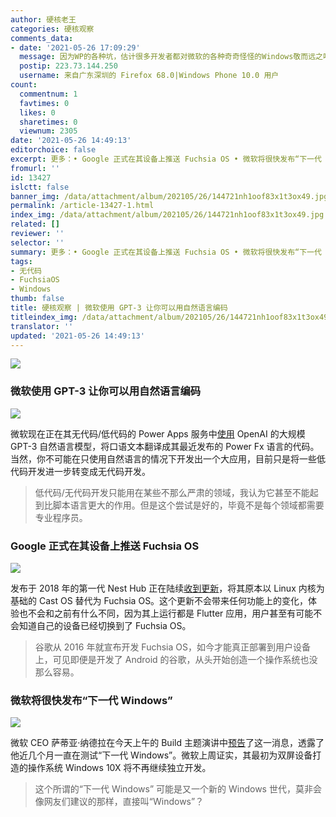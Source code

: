 ```yaml
---
author: 硬核老王
categories: 硬核观察
comments_data:
- date: '2021-05-26 17:09:29'
  message: 因为WP的各种坑，估计很多开发者都对微软的各种奇奇怪怪的Windows敬而远之吧
  postip: 223.73.144.250
  username: 来自广东深圳的 Firefox 68.0|Windows Phone 10.0 用户
count:
  commentnum: 1
  favtimes: 0
  likes: 0
  sharetimes: 0
  viewnum: 2305
date: '2021-05-26 14:49:13'
editorchoice: false
excerpt: 更多：• Google 正式在其设备上推送 Fuchsia OS • 微软将很快发布“下一代 Windows”
fromurl: ''
id: 13427
islctt: false
banner_img: /data/attachment/album/202105/26/144721nh1oof83x1t3ox49.jpg
permalink: /article-13427-1.html
index_img: /data/attachment/album/202105/26/144721nh1oof83x1t3ox49.jpg
related: []
reviewer: ''
selector: ''
summary: 更多：• Google 正式在其设备上推送 Fuchsia OS • 微软将很快发布“下一代 Windows”
tags:
- 无代码
- FuchsiaOS
- Windows
thumb: false
title: 硬核观察 | 微软使用 GPT-3 让你可以用自然语言编码
titleindex_img: /data/attachment/album/202105/26/144721nh1oof83x1t3ox49.jpg
translator: ''
updated: '2021-05-26 14:49:13'
---
```


![](/data/attachment/album/202105/26/144721nh1oof83x1t3ox49.jpg)


### 微软使用 GPT-3 让你可以用自然语言编码


![](/data/attachment/album/202105/26/144753sf6m6zd2mm322y22.jpg)


微软现在正在其无代码/低代码的 Power Apps 服务中[使用](https://techcrunch.com/2021/05/25/microsoft-uses-gpt-3-to-let-you-code-in-natural-language/) OpenAI 的大规模 GPT-3 自然语言模型，将口语文本翻译成其最近发布的 Power Fx 语言的代码。当然，你不可能在只使用自然语言的情况下开发出一个大应用，目前只是将一些低代码开发进一步转变成无代码开发。



> 
> 低代码/无代码开发只能用在某些不那么严肃的领域，我认为它甚至不能起到比脚本语言更大的作用。但是这个尝试是好的，毕竟不是每个领域都需要专业程序员。
> 
> 
> 


### Google 正式在其设备上推送 Fuchsia OS


![](/data/attachment/album/202105/26/144848mbrnrruicklbbudn.jpg)


发布于 2018 年的第一代 Nest Hub 正在陆续[收到更新](https://9to5google.com/2021/05/25/google-releases-fuchsia-os-nest-hub/)，将其原本以 Linux 内核为基础的 Cast OS 替代为 Fuchsia OS。这个更新不会带来任何功能上的变化，体验也不会和之前有什么不同，因为其上运行都是 Flutter 应用，用户甚至有可能不会知道自己的设备已经切换到了 Fuchsia OS。



> 
> 谷歌从 2016 年就宣布开发 Fuchsia OS，如今才能真正部署到用户设备上，可见即便是开发了 Android 的谷歌，从头开始创造一个操作系统也没那么容易。
> 
> 
> 


### 微软将很快发布“下一代 Windows”


![](/data/attachment/album/202105/26/144806si7xxif7rrki3oyw.jpg)


微软 CEO 萨蒂亚·纳德拉在今天上午的 Build 主题演讲中[预告](https://www.windowscentral.com/satya-nadella-teases-big-updates-coming-soon-windows-build-2021)了这一消息，透露了他近几个月一直在测试“下一代 Windows”。微软上周证实，其最初为双屏设备打造的操作系统 Windows 10X 将不再继续独立开发。



> 
> 这个所谓的“下一代 Windows” 可能是又一个新的 Windows 世代，莫非会像网友们建议的那样，直接叫“Windows”？
> 
> 
>